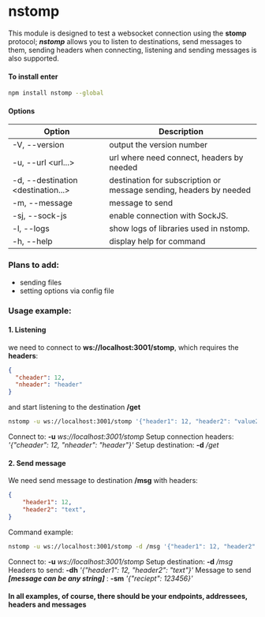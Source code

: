 # nstomp
This module is designed to test a websocket connection using the **stomp** protocol;
***nstomp*** allows you to listen to destinations, send messages to them, sending headers when connecting, listening and sending messages is also supported.

#### To install enter
```bash
npm install nstomp --global
```

#### Options

| Option                              | Description                                        |
|-------------------------------------|----------------------------------------------------|
| -V, --version                       |  output the version number                         |
| -u, --url <url...>                  |  url where need connect, headers by needed                           |
| -d, --destination <destination...>  |  destination for subscription or message sending, headers by needed  |
| -m, --message  <message>             |  message to send                               |
| -sj, --sock-js                      |  enable connection with SockJS.                    |
| -l, --logs                          |  show logs of libraries used in nstomp.            |
| -h, --help                          |  display help for command                          |

### Plans to add:
- sending files
- setting options via config file

### Usage example:
#### 1. Listening
we need to connect to **ws://localhost:3001/stomp**, which requires the **headers**:
```json
{
  "cheader": 12,
  "nheader": "header"
}
```
and start listening to the destination **/get**

```bash
nstomp -u ws://localhost:3001/stomp '{"header1": 12, "header2": "value2"}' -d /get
```
Connect to: **-u** *ws://localhost:3001/stomp*
Setup connection headers: *'{"cheader": 12, "nheader": "header"}'*
Setup destination: **-d** */get*

#### 2. Send message
We need send message to destination **/msg** with headers:
```json
{
    "header1": 12,
    "header2": "text",
}
```
Command example:
```bash
nstomp -u ws://localhost:3001/stomp -d /msg '{"header1": 12, "header2": "text"}' -m '{"reciept": 123456}'
```
Connect to: **-u** *ws://localhost:3001/stomp*
Setup destination: **-d** */msg*
Headers to send: **-dh** *'{"header1": 12, "header2": "text"}'*
Message to send  ***[message can be any string]*** : **-sm** *'{"reciept": 123456}'*
#### In all examples, of course, there should be your endpoints, addressees, headers and messages
